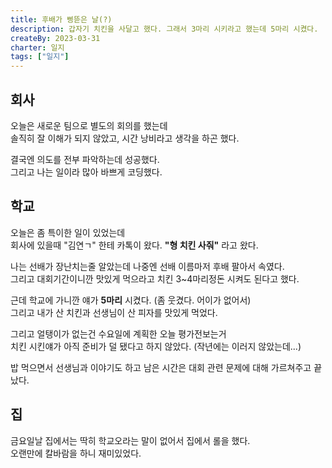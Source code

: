 ```yaml
---
title: 후배가 삥뜯은 날(?)
description: 갑자기 치킨을 사달고 했다. 그래서 3마리 시키라고 했는데 5마리 시켰다.
createBy: 2023-03-31
charter: 일지
tags: ["일지"]
---
```


## 회사

오늘은 새로운 팀으로 별도의 회의를 했는데              
솔직히 잘 이해가 되지 않았고, 시간 낭비라고 생각을 하곤 했다.          

결국엔 의도를 전부 파악하는데 성공했다.          
그리고 나는 일이라 많아 바쁘게 코딩했다.


## 학교

오늘은 좀 특이한 일이 있었는데         
회사에 있을때 "김연ㄱ" 한테 카톡이 왔다. **"형 치킨 사줘"** 라고 왔다.           

나는 선배가 장난치는줄 알았는데 나중엔 선배 이름마저 후배 팔아서 속였다.                      
그리고 대회기간이니깐 맛있게 먹으라고 치킨 3~4마리정돈 시켜도 된다고 했다.             

근데 학교에 가니깐 얘가 **5마리** 시켰다. (좀 웃겼다. 어이가 없어서)               
그리고 내가 산 치킨과 선생님이 산 피자를 맛있게 먹었다.        

그리고 얼탱이가 없는건 수요일에 계획한 오늘 평가전보는거                
치킨 시킨얘가 아직 준비가 덜 됐다고 하지 않았다. (작년에는 이러지 않았는데...)        

밥 먹으면서 선생님과 이야기도 하고 남은 시간은 대회 관련 문제에 대해 가르쳐주고 끝났다.

## 집 

금요일날 집에서는 딱히 학교오라는 말이 없어서 집에서 롤을 했다.                  
오랜만에 칼바람을 하니 재미있었다.